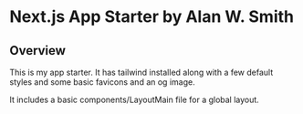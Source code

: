 # Next.js App Starter by Alan W. Smith

## Overview

This is my app starter. It has tailwind
installed along with a few default styles
and some basic favicons and an og image.

It includes a basic components/LayoutMain
file for a global layout.
